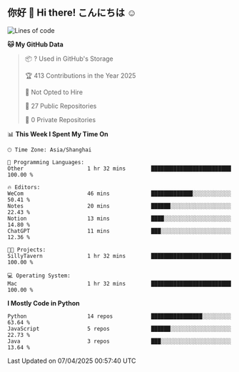 ## 你好 👋 Hi there! こんにちは ☺️

<!--START_SECTION:waka-->
![Lines of code](https://img.shields.io/badge/From%20Hello%20World%20I%27ve%20Written-20.8%20thousand%20lines%20of%20code-blue)

**🐱 My GitHub Data** 

> 📦 ? Used in GitHub's Storage 
 > 
> 🏆 413 Contributions in the Year 2025
 > 
> 🚫 Not Opted to Hire
 > 
> 📜 27 Public Repositories 
 > 
> 🔑 0 Private Repositories 
 > 
📊 **This Week I Spent My Time On** 

```text
🕑︎ Time Zone: Asia/Shanghai

💬 Programming Languages: 
Other                    1 hr 32 mins        █████████████████████████   100.00 % 

🔥 Editors: 
WeCom                    46 mins             █████████████░░░░░░░░░░░░   50.41 % 
Notes                    20 mins             ██████░░░░░░░░░░░░░░░░░░░   22.43 % 
Notion                   13 mins             ████░░░░░░░░░░░░░░░░░░░░░   14.80 % 
ChatGPT                  11 mins             ███░░░░░░░░░░░░░░░░░░░░░░   12.36 % 

🐱‍💻 Projects: 
SillyTavern              1 hr 32 mins        █████████████████████████   100.00 % 

💻 Operating System: 
Mac                      1 hr 32 mins        █████████████████████████   100.00 % 
```

**I Mostly Code in Python** 

```text
Python                   14 repos            ████████████████░░░░░░░░░   63.64 % 
JavaScript               5 repos             ██████░░░░░░░░░░░░░░░░░░░   22.73 % 
Java                     3 repos             ███░░░░░░░░░░░░░░░░░░░░░░   13.64 % 
```




 Last Updated on 07/04/2025 00:57:40 UTC
<!--END_SECTION:waka-->